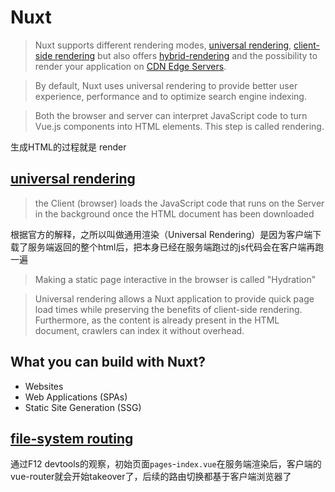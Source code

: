 # Nuxt

> Nuxt supports different rendering modes, [universal rendering](https://nuxt.com/docs/guide/concepts/rendering#universal-rendering), [client-side rendering](https://nuxt.com/docs/guide/concepts/rendering#client-side-rendering) but also offers [hybrid-rendering](https://nuxt.com/docs/guide/concepts/rendering#hybrid-rendering) and the possibility to render your application on [CDN Edge Servers](https://nuxt.com/docs/guide/concepts/rendering#edge-side-rendering).

> By default, Nuxt uses universal rendering to provide better user experience, performance and to optimize search engine indexing.

> Both the browser and server can interpret JavaScript code to turn Vue.js components into HTML elements. This step is called rendering.

生成HTML的过程就是 render

## [universal rendering](https://nuxt.com/docs/guide/concepts/rendering#universal-rendering)

> the Client (browser) loads the JavaScript code that runs on the Server in the background once the HTML document has been downloaded

根据官方的解释，之所以叫做通用渲染（Universal Rendering）是因为客户端下载了服务端返回的整个html后，把本身已经在服务端跑过的js代码会在客户端再跑一遍

> Making a static page interactive in the browser is called "Hydration"

> Universal rendering allows a Nuxt application to provide quick page load times while preserving the benefits of client-side rendering. Furthermore, as the content is already present in the HTML document, crawlers can index it without overhead.

## What you can build with Nuxt?

+ Websites
+ Web Applications (SPAs)
+ Static Site Generation (SSG)

## [file-system routing](https://nuxt.com/docs/getting-started/routing#pages)

通过F12 devtools的观察，初始页面`pages`-`index.vue`在服务端渲染后，客户端的vue-router就会开始takeover了，后续的路由切换都基于客户端浏览器了
